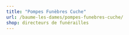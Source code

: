 ```yaml
---
title: "Pompes Funèbres Cuche"
url: /baume-les-dames/pompes-funebres-cuche/
shop: directeurs de funérailles
---
```


